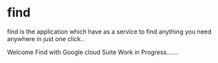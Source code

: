 # find
find is the application which have as  a service to find anything you need anywhere in just one click..

Welcome Find with Google cloud Suite
 Work in Progress.......
